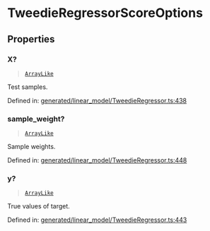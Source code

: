 # TweedieRegressorScoreOptions

## Properties

### X?

> [`ArrayLike`](../types/ArrayLike.md)

Test samples.

Defined in:  [generated/linear\_model/TweedieRegressor.ts:438](https://github.com/transitive-bullshit/scikit-learn-ts/blob/92ab806/packages/sklearn/src/generated/linear_model/TweedieRegressor.ts#L438)

### sample\_weight?

> [`ArrayLike`](../types/ArrayLike.md)

Sample weights.

Defined in:  [generated/linear\_model/TweedieRegressor.ts:448](https://github.com/transitive-bullshit/scikit-learn-ts/blob/92ab806/packages/sklearn/src/generated/linear_model/TweedieRegressor.ts#L448)

### y?

> [`ArrayLike`](../types/ArrayLike.md)

True values of target.

Defined in:  [generated/linear\_model/TweedieRegressor.ts:443](https://github.com/transitive-bullshit/scikit-learn-ts/blob/92ab806/packages/sklearn/src/generated/linear_model/TweedieRegressor.ts#L443)
